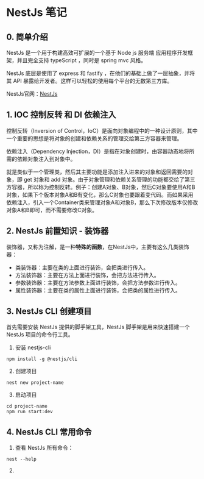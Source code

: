 
# NestJs 笔记

## 0. 简单介绍

NestJs 是一个用于构建高效可扩展的一个基于 Node js 服务端 应用程序开发框架，并且完全支持 typeScript ，同时是 spring mvc 风格。

NestJs 底层是使用了 express 和 fastify ，在他们的基础上做了一层抽象，并将其 API 暴露给开发者。这样可以轻松的使用每个平台的无数第三方库。

NestJs官网：[NestJs](https://nestjs.com/)

## 1. IOC 控制反转 和 DI 依赖注入

控制反转（Inversion of Control，IoC）是面向对象编程中的一种设计原则，其中一个重要的思想是将对象的创建和依赖关系的管理交给第三方容器来管理。

依赖注入（Dependency Injection，DI）是指在对象创建时，由容器动态地将所需的依赖对象注入到对象中。

就是类似于一个管理类，然后其主要功能是添加注入进来的对象和返回需要的对象，即 get 对象和 add 对象。由于对象管理和依赖关系管理的功能都交给了第三方容器，所以称为控制反转。例子：创建A对象、B对象，然后C对象要使用A和B对象，如果下个版本对象A和B有变化，那么C对象也要跟着变代码。而如果采用依赖注入，引入一个Container类来管理对象A和对象B，那么下次修改版本仅修改对象A和B即可，而不需要修改C对象。

## 2. NestJs 前置知识 - 装饰器

装饰器，又称为注解，是一种**特殊的函数**，在NestJs中，主要有这么几类装饰器：

- 类装饰器：主要在类的上面进行装饰，会把类进行传入。
- 方法装饰器：主要在方法上面进行装饰，会把方法进行传入。
- 参数装饰器：主要在方法参数上面进行装饰，会把方法参数进行传入。
- 属性装饰器：主要在类的属性上面进行装饰，会把类的属性进行传入。

## 3. NestJs CLI 创建项目

首先需要安装 NestJs 提供的脚手架工具，NestJs 脚手架是用来快速搭建一个 NestJs 项目的命令行工具。

1. 安装 nestjs-cli

```shell
npm install -g @nestjs/cli
```

2. 创建项目

```shell
nest new project-name
```

3. 启动项目

```shell
cd project-name
npm run start:dev
```

## 4. NestJs CLI 常用命令

1. 查看 NestJs 所有命令：

```shell
nest --help
```

2. 